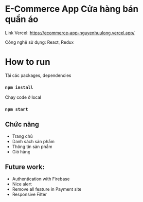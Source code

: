# E-Commerce App Cửa hàng bán quần áo

Link Vercel: https://ecommerce-app-nguyenhuulong.vercel.app/

Công nghệ sử dụng: React, Redux

# How to run

Tải các packages, dependencies

### `npm install`

Chạy code ở local

### `npm start`

## Chức năng

- Trang chủ
- Danh sách sản phẩm
- Thông tin sản phẩm
- Giỏ hàng

## Future work:

- Authentication with Firebase
- Nice alert
- Remove all feature in Payment site
- Responsive Filter